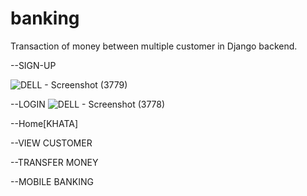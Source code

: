 # banking
Transaction of money between multiple customer in Django backend.




--SIGN-UP

![DELL - Screenshot (3779)](https://user-images.githubusercontent.com/47920126/112747600-097da500-8fd4-11eb-8372-f1c945b0b2cb.png)



--LOGIN
![DELL - Screenshot (3778)](https://user-images.githubusercontent.com/47920126/112747619-2619dd00-8fd4-11eb-84f4-70b7c7c3f04b.png)



--Home[KHATA]



--VIEW CUSTOMER



--TRANSFER MONEY



--MOBILE BANKING



